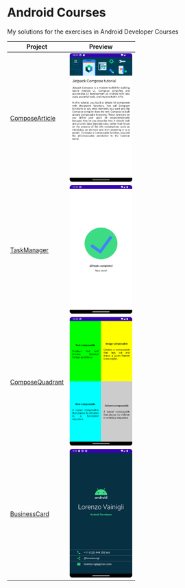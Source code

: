 # Android Courses

My solutions for the exercises in Android Developer Courses

| Project | Preview |
|---------|---------|
| [ComposeArticle](android-basics-compose/unit-1/ComposeArticle) | <img style="height: 300px" src ="android-basics-compose/unit-1/ComposeArticle/preview.png"> |
| [TaskManager](android-basics-compose/unit-1/TaskManager) | <img style="height: 300px" src ="android-basics-compose/unit-1/TaskManager/preview.png"> |
| [ComposeQuadrant](android-basics-compose/unit-1/ComposeQuadrant) | <img style="height: 300px" src ="android-basics-compose/unit-1/ComposeQuadrant/preview.png"> |
| [BusinessCard](android-basics-compose/unit-1/BusinessCard) | <img style="height: 300px" src ="android-basics-compose/unit-1/BusinessCard/preview.png"> |
